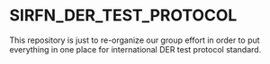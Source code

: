 # SIRFN_DER_TEST_PROTOCOL
This repository is just to re-organize our group effort in order to put everything in one place for international DER test protocol standard.
